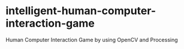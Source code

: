 # intelligent-human-computer-interaction-game
Human Computer Interaction Game by using OpenCV and Processing
